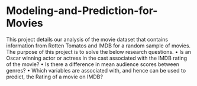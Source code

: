 # Modeling-and-Prediction-for-Movies

This project details our analysis of the movie dataset that contains information from Rotten Tomatos and IMDB for a random sample of movies. 
The purpose of this project is to solve the below research questions.
• Is an Oscar winning actor or actress in the cast associated with the IMDB rating of the movie?
• Is there a difference in mean audience scores between genres?
• Which variables are associated with, and hence can be used to predict, the Rating of a movie on IMDB?
